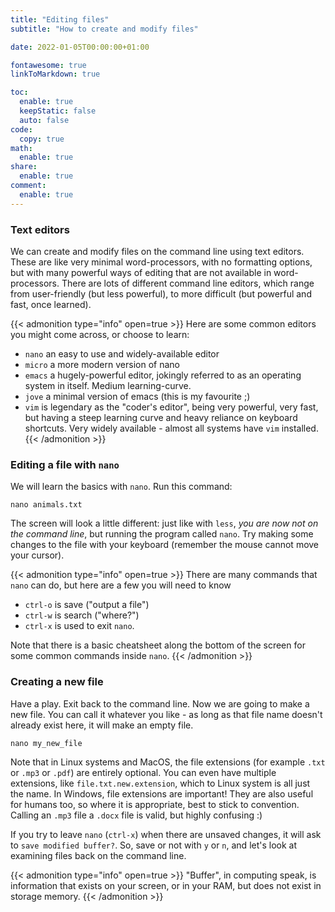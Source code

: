 ```yaml
---
title: "Editing files"
subtitle: "How to create and modify files"

date: 2022-01-05T00:00:00+01:00

fontawesome: true
linkToMarkdown: true

toc:
  enable: true
  keepStatic: false
  auto: false
code:
  copy: true
math:
  enable: true
share:
  enable: true
comment:
  enable: true
---
```


### Text editors

We can create and modify files on the command line using text editors. These are like very minimal word-processors, with no formatting options, but with many powerful ways of editing that are not available in word-processors. There are lots of different command line editors, which range from user-friendly (but less powerful), to more difficult (but powerful and fast, once learned).

{{< admonition type="info" open=true >}}
Here are some common editors you might come across, or choose to learn:
- `nano` an easy to use and widely-available editor
- `micro` a more modern version of nano
- `emacs` a hugely-powerful editor, jokingly referred to as an operating system in itself. Medium learning-curve.
- `jove` a minimal version of emacs (this is my favourite ;)
- `vim` is legendary as the "coder's editor", being very powerful, very fast, but having a steep learning curve and heavy reliance on keyboard shortcuts. Very widely available - almost all systems have `vim` installed.
{{< /admonition >}}


### Editing a file with `nano`
We will learn the basics with `nano`. Run this command:

```shell
nano animals.txt
```

The screen will look a little different: just like with `less`, *you are now not on the command line*, but running the program called `nano`. Try making some changes to the file with your keyboard (remember the mouse cannot move your cursor).

{{< admonition type="info" open=true >}}
There are many commands that `nano` can do, but here are a few you will need to know
- `ctrl-o` is save ("output a file")
- `ctrl-w` is search ("where?")
- `ctrl-x` is used to exit `nano`.

Note that there is a basic cheatsheet along the bottom of the screen for some common commands inside `nano`.
{{< /admonition >}}

### Creating a new file
Have a play. Exit back to the command line. Now we are going to make a new file. You can call it whatever you like - as long as that file name doesn't already exist here, it will make an empty file.

```shell
nano my_new_file
```

Note that in Linux systems and MacOS, the file extensions (for example `.txt` or `.mp3` or `.pdf`) are entirely optional. You can even have multiple extensions, like `file.txt.new.extension`, which to Linux system is all just the name. In Windows, file extensions are important! They are also useful for humans too, so where it is appropriate, best to stick to convention. Calling an `.mp3` file a `.docx` file is valid, but highly confusing :)

If you try to leave `nano` (`ctrl-x`) when there are unsaved changes, it will ask to `save modified buffer?`. So, save or not with `y` or `n`, and let's look at examining files back on the command line.

{{< admonition type="info" open=true >}}
"Buffer", in computing speak, is information that exists on your screen, or in your RAM, but does not exist in storage memory.
{{< /admonition >}}
